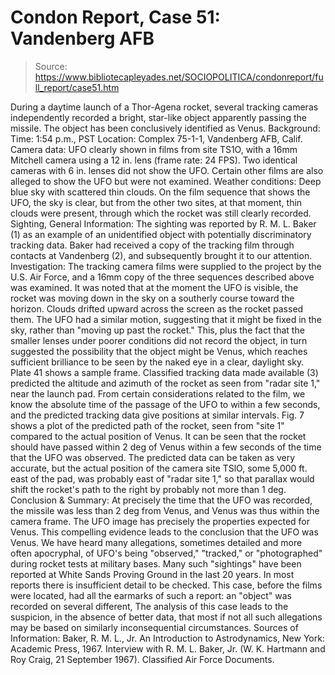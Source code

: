 # Condon Report, Case 51: Vandenberg AFB

> Source: https://www.bibliotecapleyades.net/SOCIOPOLITICA/condonreport/full_report/case51.htm

During a daytime launch of a Thor-Agena rocket, several tracking cameras independently recorded a bright, star-like object apparently passing the missile. The object has been conclusively identified as Venus.
Background:
Time: 1:54 p.m., PST
Location: Complex 75-1-1, Vandenberg AFB, Calif.
Camera data: UFO clearly shown in films from site TS1O, with a 16mm Mitchell camera using a 12 in. lens (frame rate: 24 FPS). Two identical cameras with 6 in. lenses did not show the UFO. Certain other films are also alleged to show the UFO but were not examined.
Weather conditions: Deep blue sky with scattered thin clouds. On the film sequence that shows the UFO, the sky is clear, but from the other two sites, at that moment, thin clouds were present, through which the rocket was still clearly recorded.
Sighting, General Information:
The sighting was reported by R. M. L. Baker (1) as an example of an unidentified object with potentially discriminatory tracking data. Baker had received a copy of the tracking film through contacts at Vandenberg (2), and subsequently brought it to our attention.
Investigation:
The tracking camera films were supplied to the project by the U.S. Air Force, and a 16mm copy of the three sequences described above was examined. It was noted that at the moment the UFO is visible, the rocket was moving down in the sky on a southerly course toward the horizon. Clouds drifted upward across the screen as the
rocket passed them. The UFO had a similar motion, suggesting that it might be fixed in the sky, rather than "moving up past the rocket." This, plus the fact that the smaller lenses under poorer conditions did not record the object, in turn suggested the possibility that the object might be Venus, which reaches sufficient brilliance to be seen by the naked eye in a clear, daylight sky. Plate 41 shows a sample frame.
Classified tracking data made available (3) predicted the altitude and azimuth of the rocket as seen from "radar site 1," near the launch pad. From certain considerations related to the film, we know the absolute time of the passage of the UFO to within a few seconds, and the predicted tracking data give positions at similar intervals. Fig. 7 shows a plot of the predicted path of the rocket, seen from "site 1" compared to the actual position of Venus. It can be seen that the rocket should have passed within 2 deg of Venus within a few seconds of the time that the UFO was observed. The predicted data can be taken as very accurate, but the actual position of the camera site TSlO, some 5,000 ft. east of the pad, was probably east of "radar site 1," so that parallax would shift the rocket's path to the right by probably not more than 1 deg.
Conclusion & Summary:
At precisely the time that the UFO was recorded, the missile was less than 2 deg from Venus, and Venus was thus within the camera frame. The UFO image has precisely the properties expected for Venus. This compelling evidence leads to the conclusion that the UFO was Venus.
We have heard many allegations, sometimes detailed and more often apocryphal, of UFO's being "observed," "tracked," or "photographed" during rocket tests at military bases. Many such "sightings" have been reported at White Sands Proving Ground in the last 20 years. In most reports there is insufficient detail to be checked. This case, before the films were located, had all the earmarks of such a report: an "object" was recorded on several different,
The analysis of this case leads to the suspicion, in the absence of better data, that most if not all such allegations may be based on similarly inconsequential circumstances.
Sources of Information:
Baker, R. M. L., Jr. An Introduction to Astrodynamics, New York: Academic Press, 1967.
Interview with R. M. L. Baker, Jr. (W. K. Hartmann and Roy Craig, 21 September 1967).
Classified Air Force Documents.
